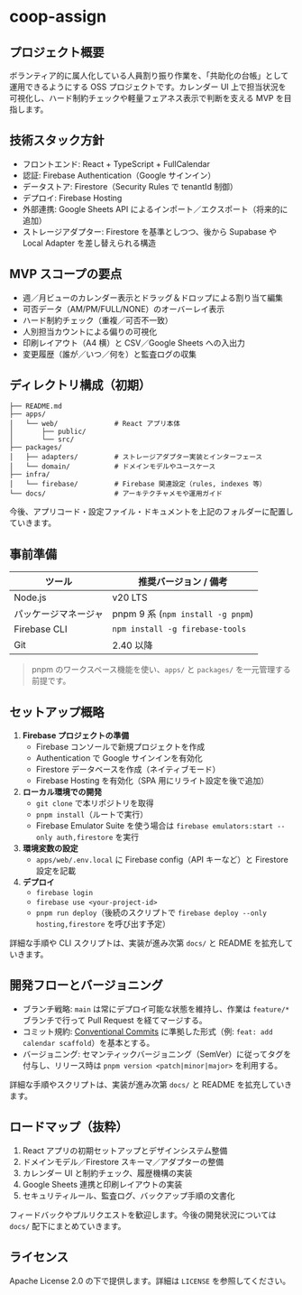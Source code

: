 # coop-assign

## プロジェクト概要

ボランティア的に属人化している人員割り振り作業を、「共助化の台帳」として運用できるようにする OSS プロジェクトです。カレンダー UI 上で担当状況を可視化し、ハード制約チェックや軽量フェアネス表示で判断を支える MVP を目指します。

## 技術スタック方針

- フロントエンド: React + TypeScript + FullCalendar
- 認証: Firebase Authentication（Google サインイン）
- データストア: Firestore（Security Rules で tenantId 制御）
- デプロイ: Firebase Hosting
- 外部連携: Google Sheets API によるインポート／エクスポート（将来的に追加）
- ストレージアダプター: Firestore を基準としつつ、後から Supabase や Local Adapter を差し替えられる構造

## MVP スコープの要点

- 週／月ビューのカレンダー表示とドラッグ＆ドロップによる割り当て編集
- 可否データ（AM/PM/FULL/NONE）のオーバーレイ表示
- ハード制約チェック（重複／可否不一致）
- 人別担当カウントによる偏りの可視化
- 印刷レイアウト（A4 横）と CSV／Google Sheets への入出力
- 変更履歴（誰が／いつ／何を）と監査ログの収集

## ディレクトリ構成（初期）

```
├── README.md
├── apps/
│   └── web/              # React アプリ本体
│       ├── public/
│       └── src/
├── packages/
│   ├── adapters/         # ストレージアダプター実装とインターフェース
│   └── domain/           # ドメインモデルやユースケース
├── infra/
│   └── firebase/         # Firebase 関連設定（rules, indexes 等）
└── docs/                 # アーキテクチャメモや運用ガイド
```

今後、アプリコード・設定ファイル・ドキュメントを上記のフォルダーに配置していきます。

## 事前準備

| ツール | 推奨バージョン / 備考 |
| --- | --- |
| Node.js | v20 LTS |
| パッケージマネージャ | pnpm 9 系 (`npm install -g pnpm`) |
| Firebase CLI | `npm install -g firebase-tools` |
| Git | 2.40 以降 |

> pnpm のワークスペース機能を使い、`apps/` と `packages/` を一元管理する前提です。

## セットアップ概略

1. **Firebase プロジェクトの準備**
   - Firebase コンソールで新規プロジェクトを作成
   - Authentication で Google サインインを有効化
   - Firestore データベースを作成（ネイティブモード）
   - Firebase Hosting を有効化（SPA 用にリライト設定を後で追加）
2. **ローカル環境での開発**
   - `git clone` で本リポジトリを取得
   - `pnpm install`（ルートで実行）
   - Firebase Emulator Suite を使う場合は `firebase emulators:start --only auth,firestore` を実行
3. **環境変数の設定**
   - `apps/web/.env.local` に Firebase config（API キーなど）と Firestore 設定を記載
4. **デプロイ**
   - `firebase login`
   - `firebase use <your-project-id>`
   - `pnpm run deploy`（後続のスクリプトで `firebase deploy --only hosting,firestore` を呼び出す予定）

詳細な手順や CLI スクリプトは、実装が進み次第 `docs/` と README を拡充していきます。

## 開発フローとバージョニング

- ブランチ戦略: `main` は常にデプロイ可能な状態を維持し、作業は `feature/*` ブランチで行って Pull Request を経てマージする。
- コミット規約: [Conventional Commits](https://www.conventionalcommits.org/) に準拠した形式（例: `feat: add calendar scaffold`）を基本とする。
- バージョニング: セマンティックバージョニング（SemVer）に従ってタグを付与し、リリース時は `pnpm version <patch|minor|major>` を利用する。

詳細な手順やスクリプトは、実装が進み次第 `docs/` と README を拡充していきます。

## ロードマップ（抜粋）

1. React アプリの初期セットアップとデザインシステム整備
2. ドメインモデル／Firestore スキーマ／アダプターの整備
3. カレンダー UI と制約チェック、履歴機構の実装
4. Google Sheets 連携と印刷レイアウトの実装
5. セキュリティルール、監査ログ、バックアップ手順の文書化

フィードバックやプルリクエストを歓迎します。今後の開発状況については `docs/` 配下にまとめていきます。

## ライセンス

Apache License 2.0 の下で提供します。詳細は `LICENSE` を参照してください。

